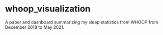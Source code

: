 # whoop_visualization
A paper and dashboard summarizing my sleep statistics from WHOOP from December 2018 to May 2021.
